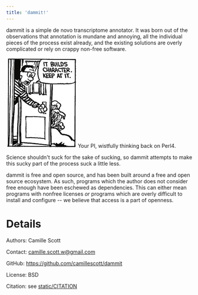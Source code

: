 ```yaml
---
title: 'dammit!'
---
```


dammit is a simple de novo transcriptome annotator. It was born out of
the observations that annotation is mundane and annoying, all the
individual pieces of the process exist already, and the existing
solutions are overly complicated or rely on crappy non-free software.

<IMG SRC=static/Character_Building.png ALIGN=”right” /> Your PI, wistfully thinking back on Perl4.

Science shouldn\'t suck for the sake of sucking, so dammit attempts to
make this sucky part of the process suck a little less.

dammit is free and open source, and has been built around a free and
open source ecosystem. As such, programs which the author does not
consider free enough have been eschewed as dependencies. This can either
mean programs with nonfree licenses *or* programs which are overly
difficult to install and configure \-- we believe that access is a part
of openness.

Details
=======

Authors:  Camille Scott

Contact: <camille.scott.w@gmail.com>

GitHub: <https://github.com/camillescott/dammit>

License: BSD

Citation: see [static/CITATION](/static/CITATION)
